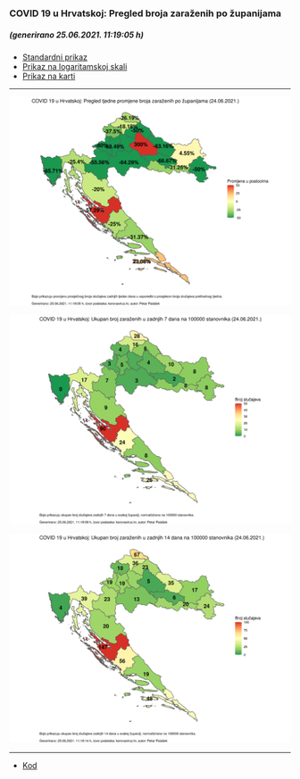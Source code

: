 ### COVID 19 u Hrvatskoj: Pregled broja zaraženih po županijama

##### (generirano 25.06.2021. 11:19:05 h)

- [Standardni prikaz](html/index.html)
- [Prikaz na logaritamskoj skali](html/index_log.html)
- [Prikaz na karti](html/index_map.html)

-----

![](img/map.png)

![](img/map_7_day_per_100k.png)

![](img/map_14_day_per_100k.png)

-----

- [Kod](https://github.com/ppalasek/covid_plots_croatia)

